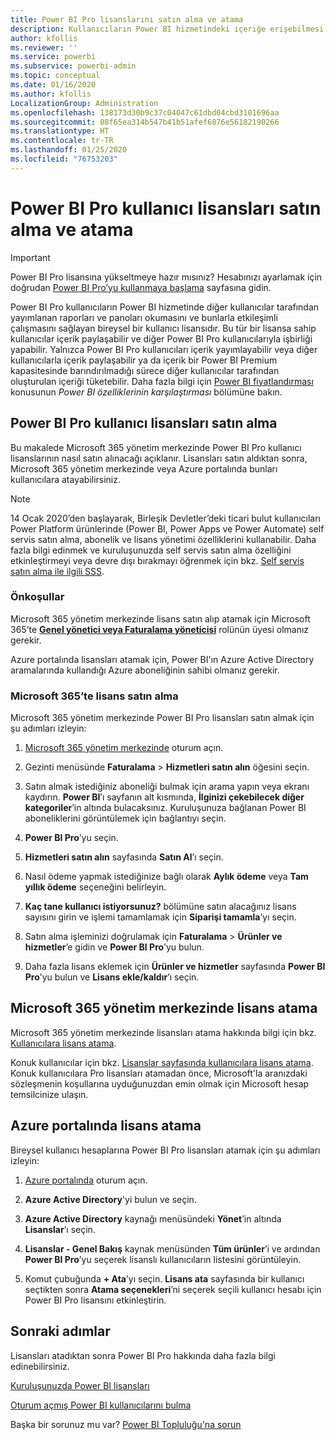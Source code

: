```yaml
---
title: Power BI Pro lisanslarını satın alma ve atama
description: Kullanıcıların Power BI hizmetindeki içeriğe erişebilmesi ve diğer kullanıcılarla işbirliği yapabilmesi için Power BI Pro lisansları satın alma ve kullanıcılara atama hakkında bilgi edinin.
author: kfollis
ms.reviewer: ''
ms.service: powerbi
ms.subservice: powerbi-admin
ms.topic: conceptual
ms.date: 01/16/2020
ms.author: kfollis
LocalizationGroup: Administration
ms.openlocfilehash: 138173d30b9c37c04047c61dbd04cbd3101696aa
ms.sourcegitcommit: 08f65ea314b547b41b51afef6876e56182190266
ms.translationtype: HT
ms.contentlocale: tr-TR
ms.lasthandoff: 01/25/2020
ms.locfileid: "76753203"
---
```

# <a name="purchase-and-assign-power-bi-pro-user-licenses"></a>Power BI Pro kullanıcı lisansları satın alma ve atama

>[!IMPORTANT]
>Power BI Pro lisansına yükseltmeye hazır mısınız? Hesabınızı ayarlamak için doğrudan [Power BI Pro’yu kullanmaya başlama](https://go.microsoft.com/fwlink/?LinkId=2106428&clcid=0x409&cmpid=pbidocs-purchasing-power-bi-pro) sayfasına gidin.

Power BI Pro kullanıcıların Power BI hizmetinde diğer kullanıcılar tarafından yayımlanan raporları ve panoları okumasını ve bunlarla etkileşimli çalışmasını sağlayan bireysel bir kullanıcı lisansıdır. Bu tür bir lisansa sahip kullanıcılar içerik paylaşabilir ve diğer Power BI Pro kullanıcılarıyla işbirliği yapabilir. Yalnızca Power BI Pro kullanıcıları içerik yayımlayabilir veya diğer kullanıcılarla içerik paylaşabilir ya da içerik bir Power BI Premium kapasitesinde barındırılmadığı sürece diğer kullanıcılar tarafından oluşturulan içeriği tüketebilir. Daha fazla bilgi için [Power BI fiyatlandırması](https://powerbi.microsoft.com/pricing/) konusunun _Power BI özelliklerinin karşılaştırması_ bölümüne bakın.

## <a name="purchase-power-bi-pro-user-licenses"></a>Power BI Pro kullanıcı lisansları satın alma

Bu makalede Microsoft 365 yönetim merkezinde Power BI Pro kullanıcı lisanslarının nasıl satın alınacağı açıklanır. Lisansları satın aldıktan sonra, Microsoft 365 yönetim merkezinde veya Azure portalında bunları kullanıcılara atayabilirsiniz.

> [!NOTE]
> 14 Ocak 2020’den başlayarak, Birleşik Devletler’deki ticari bulut kullanıcıları Power Platform ürünlerinde (Power BI, Power Apps ve Power Automate) self servis satın alma, abonelik ve lisans yönetimi özelliklerini kullanabilir. Daha fazla bilgi edinmek ve kuruluşunuzda self servis satın alma özelliğini etkinleştirmeyi veya devre dışı bırakmayı öğrenmek için bkz. [Self servis satın alma ile ilgili SSS](https://docs.microsoft.com/microsoft-365/commerce/subscriptions/self-service-purchase-faq).

### <a name="prerequisites"></a>Önkoşullar

Microsoft 365 yönetim merkezinde lisans satın alıp atamak için Microsoft 365’te **[Genel yönetici veya Faturalama yöneticisi](https://support.office.com/article/about-office-365-admin-roles-da585eea-f576-4f55-a1e0-87090b6aaa9d)** rolünün üyesi olmanız gerekir.

Azure portalında lisansları atamak için, Power BI'ın Azure Active Directory aramalarında kullandığı Azure aboneliğinin sahibi olmanız gerekir.

### <a name="purchase-licenses-in-microsoft-365"></a>Microsoft 365’te lisans satın alma

Microsoft 365 yönetim merkezinde Power BI Pro lisansları satın almak için şu adımları izleyin:

1. [Microsoft 365 yönetim merkezinde](https://admin.microsoft.com) oturum açın.

2. Gezinti menüsünde **Faturalama** > **Hizmetleri satın alın** öğesini seçin.

3. Satın almak istediğiniz aboneliği bulmak için arama yapın veya ekranı kaydırın. **Power BI**’ı sayfanın alt kısmında, **İlginizi çekebilecek diğer kategoriler**’in altında bulacaksınız. Kuruluşunuza bağlanan Power BI aboneliklerini görüntülemek için bağlantıyı seçin.

4. **Power BI Pro**’yu seçin.

5. **Hizmetleri satın alın** sayfasında **Satın Al**’ı seçin.

6. Nasıl ödeme yapmak istediğinize bağlı olarak **Aylık ödeme** veya **Tam yıllık ödeme** seçeneğini belirleyin.

7. **Kaç tane kullanıcı istiyorsunuz?** bölümüne satın alacağınız lisans sayısını girin ve işlemi tamamlamak için **Siparişi tamamla**’yı seçin.

8. Satın alma işleminizi doğrulamak için **Faturalama** > **Ürünler ve hizmetler**’e gidin ve **Power BI Pro**’yu bulun.

9. Daha fazla lisans eklemek için **Ürünler ve hizmetler** sayfasında **Power BI Pro**’yu bulun ve **Lisans ekle/kaldır**’ı seçin.

## <a name="assign-licenses-in-the-microsoft-365-admin-center"></a>Microsoft 365 yönetim merkezinde lisans atama

Microsoft 365 yönetim merkezinde lisansları atama hakkında bilgi için bkz. [Kullanıcılara lisans atama](/office365/admin/manage/assign-licenses-to-users).

Konuk kullanıcılar için bkz. [Lisanslar sayfasında kullanıcılara lisans atama](/office365/admin/manage/assign-licenses-to-users#assign-licenses-to-users-on-the-licenses-page). Konuk kullanıcılara Pro lisansları atamadan önce, Microsoft'la aranızdaki sözleşmenin koşullarına uyduğunuzdan emin olmak için Microsoft hesap temsilcinize ulaşın.

## <a name="assign-licenses-in-the-azure-portal"></a>Azure portalında lisans atama

Bireysel kullanıcı hesaplarına Power BI Pro lisansları atamak için şu adımları izleyin:

1. [Azure portalında](https://portal.azure.com/) oturum açın.

2. **Azure Active Directory**'yi bulun ve seçin.

3. **Azure Active Directory** kaynağı menüsündeki **Yönet**’in altında **Lisanslar**’ı seçin.

4. **Lisanslar - Genel Bakış** kaynak menüsünden **Tüm ürünler**’i ve ardından **Power BI Pro**’yu seçerek lisanslı kullanıcıların listesini görüntüleyin.

5. Komut çubuğunda **+ Ata**’yı seçin. **Lisans ata** sayfasında bir kullanıcı seçtikten sonra **Atama seçenekleri**’ni seçerek seçili kullanıcı hesabı için Power BI Pro lisansını etkinleştirin.

## <a name="next-steps"></a>Sonraki adımlar

Lisansları atadıktan sonra Power BI Pro hakkında daha fazla bilgi edinebilirsiniz.

[Kuruluşunuzda Power BI lisansları](service-admin-licensing-organization.md)

[Oturum açmış Power BI kullanıcılarını bulma](service-admin-access-usage.md)

Başka bir sorunuz mu var? [Power BI Topluluğu'na sorun](https://community.powerbi.com/)
